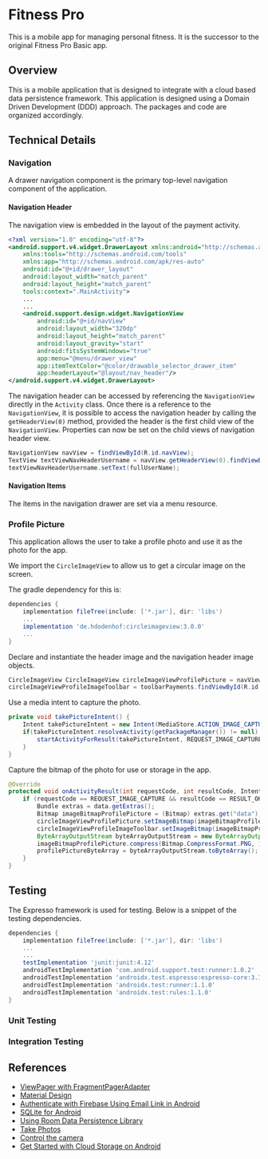 # Fitness Pro

This is a mobile app for managing personal fitness.  It is the successor to the original Fitness Pro Basic app.

## Overview

This is a mobile application that is designed to integrate with a cloud based data persistence framework.  This application is designed using a Domain Driven Development (DDD) approach.  The packages and code are organized accordingly.

## Technical Details

### Navigation
A drawer navigation component is the primary top-level navigation component of the application.

#### Navigation Header
The navigation view is embedded in the layout of the payment activity.
```xml
<?xml version="1.0" encoding="utf-8"?>
<android.support.v4.widget.DrawerLayout xmlns:android="http://schemas.android.com/apk/res/android"
    xmlns:tools="http://schemas.android.com/tools"
    xmlns:app="http://schemas.android.com/apk/res-auto"
    android:id="@+id/drawer_layout"
    android:layout_width="match_parent"
    android:layout_height="match_parent"
    tools:context=".MainActivity">
    ...
    ...
    <android.support.design.widget.NavigationView
        android:id="@+id/navView"
        android:layout_width="320dp"
        android:layout_height="match_parent"
        android:layout_gravity="start"
        android:fitsSystemWindows="true"
        app:menu="@menu/drawer_view"
        app:itemTextColor="@color/drawable_selector_drawer_item"
        app:headerLayout="@layout/nav_header"/>
</android.support.v4.widget.DrawerLayout>
```
The navigation header can be accessed by referencing the `NavigationView` directly in the `Activity` class.  Once there is a reference to the `NavigationView`, it is possible to access the navigation header by calling the `getHeaderView(0)` method, provided the header is the first child view of the `NavigationView`.  Properties can now be set on the child views of navigation header view.

```java
NavigationView navView = findViewById(R.id.navView);
TextView textViewNavHeaderUsername = navView.getHeaderView(0).findViewById(R.id.textViewNavHeaderUsername);
textViewNavHeaderUsername.setText(fullUserName);
```

#### Navigation Items
The items in the navigation drawer are set via a menu resource.

### Profile Picture
This application allows the user to take a profile photo and use it as the photo for the app.

We import the `CircleImageView` to allow us to get a circular image on the screen.

The gradle dependency for this is:

```groovy
dependencies {
    implementation fileTree(include: ['*.jar'], dir: 'libs')
    ...
    implementation 'de.hdodenhof:circleimageview:3.0.0'
    ...
}
```

Declare and instantiate the header image and the navigation header image objects.
```java
CircleImageView CircleImageView circleImageViewProfilePicture = navView.getHeaderView(0).findViewById(R.id.profile_image);
circleImageViewProfileImageToolbar = toolbarPayments.findViewById(R.id.profileImageToolbar);
```

Use a media intent to capture the photo.
```java
private void takePictureIntent() {
    Intent takePictureIntent = new Intent(MediaStore.ACTION_IMAGE_CAPTURE);
    if(takePictureIntent.resolveActivity(getPackageManager()) != null) {
        startActivityForResult(takePictureIntent, REQUEST_IMAGE_CAPTURE);
    }
}
```

Capture the bitmap of the photo for use or storage in the app.
```java
@Override
protected void onActivityResult(int requestCode, int resultCode, Intent data) {
    if (requestCode == REQUEST_IMAGE_CAPTURE && resultCode == RESULT_OK) {
        Bundle extras = data.getExtras();
        Bitmap imageBitmapProfilePicture = (Bitmap) extras.get("data");
        circleImageViewProfilePicture.setImageBitmap(imageBitmapProfilePicture);
        circleImageViewProfileImageToolbar.setImageBitmap(imageBitmapProfilePicture);
        ByteArrayOutputStream byteArrayOutputStream = new ByteArrayOutputStream();
        imageBitmapProfilePicture.compress(Bitmap.CompressFormat.PNG, 100, byteArrayOutputStream);
        profilePictureByteArray = byteArrayOutputStream.toByteArray();
    }
}
```

## Testing

The Expresso framework is used for testing.  Below is a snippet of the testing dependencies.

```groovy
dependencies {
    implementation fileTree(include: ['*.jar'], dir: 'libs')
    ...
    ...
    testImplementation 'junit:junit:4.12'
    androidTestImplementation 'com.android.support.test:runner:1.0.2'
    androidTestImplementation 'androidx.test.espresso:espresso-core:3.1.0'
    androidTestImplementation 'androidx.test:runner:1.1.0'
    androidTestImplementation 'androidx.test:rules:1.1.0'
}
```

### Unit Testing

### Integration Testing

## References

- [ViewPager with FragmentPagerAdapter](https://guides.codepath.com/android/viewpager-with-fragmentpageradapter)
- [Material Design](https://material.io/)
- [Authenticate with Firebase Using Email Link in Android](https://firebase.google.com/docs/auth/android/email-link-auth)
- [SQLite for Android](https://developer.android.com/training/data-storage/sqlite)
- [Using Room Data Persistence Library](https://developer.android.com/training/data-storage/room)
- [Take Photos](https://developer.android.com/training/camera/photobasics)
- [Control the camera](https://developer.android.com/training/camera/cameradirect)
- [Get Started with Cloud Storage on Android](https://firebase.google.com/docs/storage/android/start)
